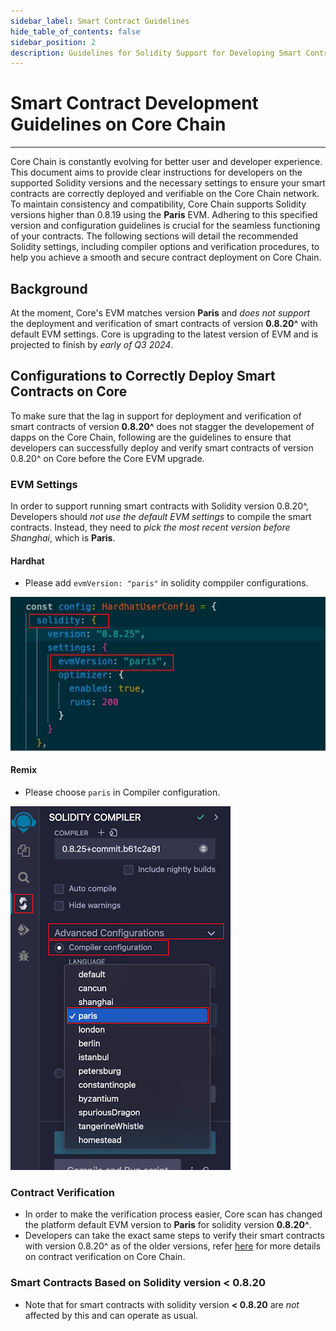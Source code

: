 ```yaml
---
sidebar_label: Smart Contract Guidelines
hide_table_of_contents: false
sidebar_position: 2
description: Guidelines for Solidity Support for Developing Smart Contracts on Core Chain
---
```


# Smart Contract Development Guidelines on Core Chain
---

Core Chain is constantly evolving for better user and developer experience. This document aims to provide clear instructions for developers on the supported Solidity versions and the necessary settings to ensure your smart contracts are correctly deployed and verifiable on the Core Chain network. To maintain consistency and compatibility, Core Chain supports Solidity versions higher than 0.8.19 using the **Paris** EVM. Adhering to this specified version and configuration guidelines is crucial for the seamless functioning of your contracts. The following sections will detail the recommended Solidity settings, including compiler options and verification procedures, to help you achieve a smooth and secure contract deployment on Core Chain.

## Background

At the moment, Core's EVM matches version **Paris** and _does not support_ the deployment and verification of smart contracts of version **0.8.20^** with default EVM settings. Core is upgrading to the latest version of EVM and is projected to finish by _early of Q3 2024_.

## Configurations to Correctly Deploy Smart Contracts on Core 

To make sure that the lag in support for deployment and verification of smart contracts of version **0.8.20^** does not stagger the developement of dapps on the Core Chain, following are the guidelines to ensure that developers can successfully deploy and verify smart contracts of version 0.8.20^ on Core before the Core EVM upgrade. 

### EVM Settings

In order to support running smart contracts with Solidity version 0.8.20^, Developers should _not use the default EVM settings_ to compile the smart contracts. Instead, they need to _pick the most recent version before Shanghai_, which is **Paris**. 

#### Hardhat

* Please add `evmVersion: "paris"` in solidity comppiler configurations.

![hardhat-solidity-setting](../../static/img/solidity-support/evm-setting.jpg)
 

#### Remix

* Please choose `paris` in Compiler configuration.

![remix-solidity-setting](../../static/img/solidity-support/remix-setting.png)
 
### Contract Verification

* In order to make the verification process easier, Core scan has changed the platform default EVM version to **Paris** for solidity version **0.8.20^**. 
* Developers can take the exact same steps to verify their smart contracts with version 0.8.20^ as of the older versions, refer [here](./contract-verify.md) for more details on contract verification on Core Chain. 

### Smart Contracts Based on Solidity version < 0.8.20

* Note that for smart contracts with solidity version **\< 0.8.20** are _not_ affected by this and can operate as usual. 

